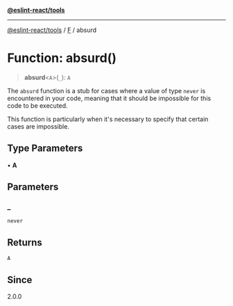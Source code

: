[**@eslint-react/tools**](../../../README.md)

***

[@eslint-react/tools](../../../README.md) / [F](../README.md) / absurd

# Function: absurd()

> **absurd**\<`A`\>(`_`): `A`

The `absurd` function is a stub for cases where a value of type `never` is encountered in your code,
meaning that it should be impossible for this code to be executed.

This function is particularly when it's necessary to specify that certain cases are impossible.

## Type Parameters

• **A**

## Parameters

### \_

`never`

## Returns

`A`

## Since

2.0.0
